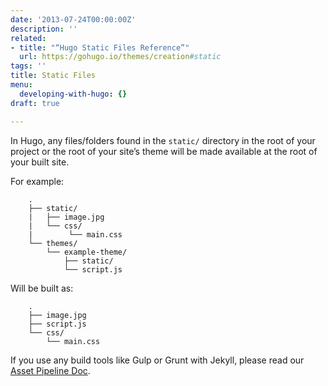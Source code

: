 ```yaml
---
date: '2013-07-24T00:00:00Z'
description: ''
related:
- title: "“Hugo Static Files Reference”"
  url: https://gohugo.io/themes/creation#static
tags: ''
title: Static Files
menu:
  developing-with-hugo: {}
draft: true

---
```

In Hugo, any files/folders found in the `static/` directory in the root of your project or the root of your site’s theme will be made available at the root of your built site.

For example:
```
	.
	├── static/
	|   ├── image.jpg
	|   └── css/
	|        └── main.css
	└── themes/
	    └── example-theme/
	        ├── static/
	        └── script.js
```

Will be built as:
```
	.
	├── image.jpg
	├── script.js
	└── css/
	    └── main.css
```

If you use any build tools like Gulp or Grunt with Jekyll, please read our [Asset Pipeline Doc][1].

[1]:	/docs/developing-with-hugo/asset-pipeline
